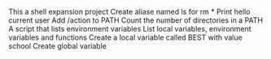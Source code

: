 This a shell expansion project
 Create aliase named ls for rm *
Print hello current user
Add /action to PATH
Count the number of directories in a PATH
A script that lists environment variables
List local variables, environment variables and functions
Create a local variable called BEST with value school
Create global variable
